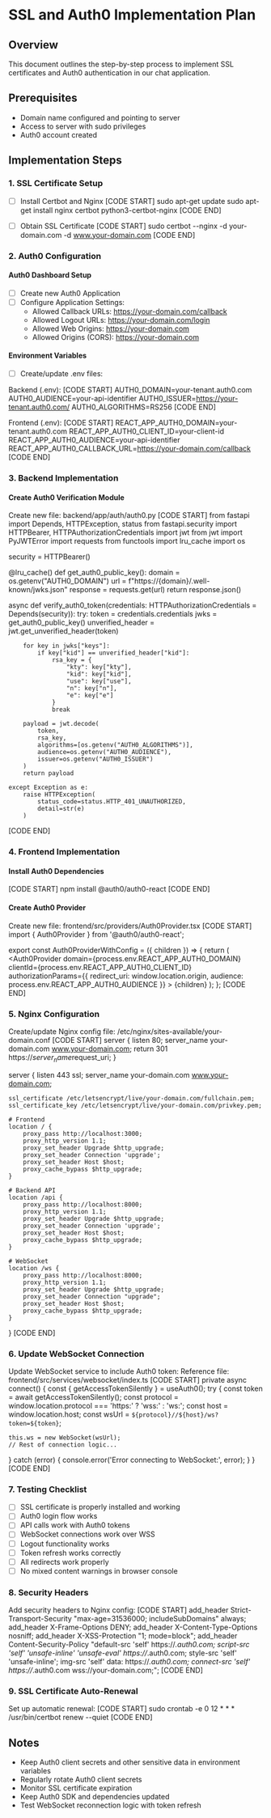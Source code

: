 # SSL and Auth0 Implementation Plan

## Overview
This document outlines the step-by-step process to implement SSL certificates and Auth0 authentication in our chat application.

## Prerequisites
- Domain name configured and pointing to server
- Access to server with sudo privileges 
- Auth0 account created

## Implementation Steps

### 1. SSL Certificate Setup
- [ ] Install Certbot and Nginx
[CODE START]
sudo apt-get update
sudo apt-get install nginx certbot python3-certbot-nginx
[CODE END]

- [ ] Obtain SSL Certificate
[CODE START]
sudo certbot --nginx -d your-domain.com -d www.your-domain.com
[CODE END]

### 2. Auth0 Configuration

#### Auth0 Dashboard Setup
- [ ] Create new Auth0 Application
- [ ] Configure Application Settings:
  - Allowed Callback URLs: https://your-domain.com/callback
  - Allowed Logout URLs: https://your-domain.com/login
  - Allowed Web Origins: https://your-domain.com
  - Allowed Origins (CORS): https://your-domain.com

#### Environment Variables
- [ ] Create/update .env files:

Backend (.env):
[CODE START]
AUTH0_DOMAIN=your-tenant.auth0.com
AUTH0_AUDIENCE=your-api-identifier
AUTH0_ISSUER=https://your-tenant.auth0.com/
AUTH0_ALGORITHMS=RS256
[CODE END]

Frontend (.env):
[CODE START]
REACT_APP_AUTH0_DOMAIN=your-tenant.auth0.com
REACT_APP_AUTH0_CLIENT_ID=your-client-id
REACT_APP_AUTH0_AUDIENCE=your-api-identifier
REACT_APP_AUTH0_CALLBACK_URL=https://your-domain.com/callback
[CODE END]

### 3. Backend Implementation

#### Create Auth0 Verification Module
Create new file: backend/app/auth/auth0.py
[CODE START]
from fastapi import Depends, HTTPException, status
from fastapi.security import HTTPBearer, HTTPAuthorizationCredentials
import jwt
from jwt import PyJWTError
import requests
from functools import lru_cache
import os

security = HTTPBearer()

@lru_cache()
def get_auth0_public_key():
    domain = os.getenv("AUTH0_DOMAIN")
    url = f"https://{domain}/.well-known/jwks.json"
    response = requests.get(url)
    return response.json()

async def verify_auth0_token(credentials: HTTPAuthorizationCredentials = Depends(security)):
    try:
        token = credentials.credentials
        jwks = get_auth0_public_key()
        unverified_header = jwt.get_unverified_header(token)
        
        for key in jwks["keys"]:
            if key["kid"] == unverified_header["kid"]:
                rsa_key = {
                    "kty": key["kty"],
                    "kid": key["kid"],
                    "use": key["use"],
                    "n": key["n"],
                    "e": key["e"]
                }
                break

        payload = jwt.decode(
            token,
            rsa_key,
            algorithms=[os.getenv("AUTH0_ALGORITHMS")],
            audience=os.getenv("AUTH0_AUDIENCE"),
            issuer=os.getenv("AUTH0_ISSUER")
        )
        return payload
        
    except Exception as e:
        raise HTTPException(
            status_code=status.HTTP_401_UNAUTHORIZED,
            detail=str(e)
        )
[CODE END]

### 4. Frontend Implementation

#### Install Auth0 Dependencies
[CODE START]
npm install @auth0/auth0-react
[CODE END]

#### Create Auth0 Provider
Create new file: frontend/src/providers/Auth0Provider.tsx
[CODE START]
import { Auth0Provider } from '@auth0/auth0-react';

export const Auth0ProviderWithConfig = ({ children }) => {
  return (
    <Auth0Provider
      domain={process.env.REACT_APP_AUTH0_DOMAIN}
      clientId={process.env.REACT_APP_AUTH0_CLIENT_ID}
      authorizationParams={{
        redirect_uri: window.location.origin,
        audience: process.env.REACT_APP_AUTH0_AUDIENCE
      }}
    >
      {children}
    </Auth0Provider>
  );
};
[CODE END]

### 5. Nginx Configuration

Create/update Nginx config file: /etc/nginx/sites-available/your-domain.conf
[CODE START]
server {
    listen 80;
    server_name your-domain.com www.your-domain.com;
    return 301 https://$server_name$request_uri;
}

server {
    listen 443 ssl;
    server_name your-domain.com www.your-domain.com;

    ssl_certificate /etc/letsencrypt/live/your-domain.com/fullchain.pem;
    ssl_certificate_key /etc/letsencrypt/live/your-domain.com/privkey.pem;

    # Frontend
    location / {
        proxy_pass http://localhost:3000;
        proxy_http_version 1.1;
        proxy_set_header Upgrade $http_upgrade;
        proxy_set_header Connection 'upgrade';
        proxy_set_header Host $host;
        proxy_cache_bypass $http_upgrade;
    }

    # Backend API
    location /api {
        proxy_pass http://localhost:8000;
        proxy_http_version 1.1;
        proxy_set_header Upgrade $http_upgrade;
        proxy_set_header Connection 'upgrade';
        proxy_set_header Host $host;
        proxy_cache_bypass $http_upgrade;
    }

    # WebSocket
    location /ws {
        proxy_pass http://localhost:8000;
        proxy_http_version 1.1;
        proxy_set_header Upgrade $http_upgrade;
        proxy_set_header Connection "upgrade";
        proxy_set_header Host $host;
        proxy_cache_bypass $http_upgrade;
    }
}
[CODE END]

### 6. Update WebSocket Connection

Update WebSocket service to include Auth0 token:
Reference file: frontend/src/services/websocket/index.ts
[CODE START]
private async connect() {
  const { getAccessTokenSilently } = useAuth0();
  try {
    const token = await getAccessTokenSilently();
    const protocol = window.location.protocol === 'https:' ? 'wss:' : 'ws:';
    const host = window.location.host;
    const wsUrl = `${protocol}//${host}/ws?token=${token}`;
    
    this.ws = new WebSocket(wsUrl);
    // Rest of connection logic...
  } catch (error) {
    console.error('Error connecting to WebSocket:', error);
  }
}
[CODE END]

### 7. Testing Checklist
- [ ] SSL certificate is properly installed and working
- [ ] Auth0 login flow works
- [ ] API calls work with Auth0 tokens
- [ ] WebSocket connections work over WSS
- [ ] Logout functionality works
- [ ] Token refresh works correctly
- [ ] All redirects work properly
- [ ] No mixed content warnings in browser console

### 8. Security Headers

Add security headers to Nginx config:
[CODE START]
add_header Strict-Transport-Security "max-age=31536000; includeSubDomains" always;
add_header X-Frame-Options DENY;
add_header X-Content-Type-Options nosniff;
add_header X-XSS-Protection "1; mode=block";
add_header Content-Security-Policy "default-src 'self' https://*.auth0.com; script-src 'self' 'unsafe-inline' 'unsafe-eval' https://*.auth0.com; style-src 'self' 'unsafe-inline'; img-src 'self' data: https://*.auth0.com; connect-src 'self' https://*.auth0.com wss://your-domain.com;";
[CODE END]

### 9. SSL Certificate Auto-Renewal

Set up automatic renewal:
[CODE START]
sudo crontab -e
0 12 * * * /usr/bin/certbot renew --quiet
[CODE END]

## Notes
- Keep Auth0 client secrets and other sensitive data in environment variables
- Regularly rotate Auth0 client secrets
- Monitor SSL certificate expiration
- Keep Auth0 SDK and dependencies updated
- Test WebSocket reconnection logic with token refresh